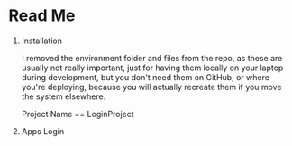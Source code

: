 
# Read Me

1. Installation

    I removed the environment folder and files from the repo, as these are usually not really important, just for having them locally on your laptop during development, but you don't need them on GitHub, or where you're deploying, because you will actually recreate them if you move the system elsewhere.

    Project Name == LoginProject

2. Apps
   Login
